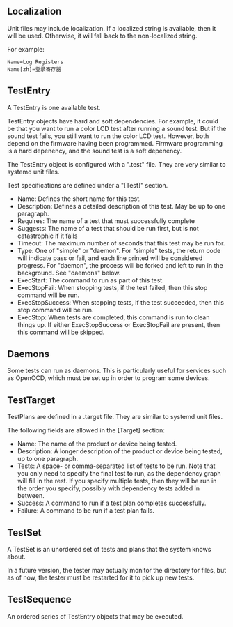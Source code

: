 Localization
------------

Unit files may include localization.  If a localized string is available, then it will be used.  Otherwise, it will fall back to the non-localized string.

For example:

    Name=Log Registers
    Name[zh]=登录寄存器

TestEntry
---------

A TestEntry is one available test.

TestEntry objects have hard and soft dependencies.  For example, it could be that you want to run a color LCD test after running a sound test.  But if the sound test fails, you still want to run the color LCD test.  However, both depend on the firmware having been programmed.  Firmware programming is a hard depenency, and the sound test is a soft depenency.

The TestEntry object is configured with a ".test" file.  They are very similar to systemd unit files.

Test specifications are defined under a "[Test]" section.
* Name: Defines the short name for this test.
* Description: Defines a detailed description of this test.  May be up to one paragraph.
* Requires: The name of a test that must successfully complete
* Suggests: The name of a test that should be run first, but is not catastrophic if it fails
* Timeout: The maximum number of seconds that this test may be run for.
* Type: One of "simple" or "daemon".  For "simple" tests, the return code will indicate pass or fail, and each line printed will be considered progress.  For "daemon", the process will be forked and left to run in the background.  See "daemons" below.
* ExecStart: The command to run as part of this test.
* ExecStopFail: When stopping tests, if the test failed, then this stop command will be run.
* ExecStopSuccess: When stopping tests, if the test succeeded, then this stop command will be run.
* ExecStop: When tests are completed, this command is run to clean things up.  If either ExecStopSuccess or ExecStopFail are present, then this command will be skipped.

Daemons
-------

Some tests can run as daemons.  This is particularly useful for services such as OpenOCD, which must be set up in order to program some devices.

TestTarget
--------

TestPlans are defined in a .target file.  They are similar to systemd unit files.

The following fields are allowed in the [Target] section:
* Name: The name of the product or device being tested.
* Description: A longer description of the product or device being tested, up to one paragraph.
* Tests: A space- or comma-separated list of tests to be run.  Note that you only need to specify the final test to run, as the dependency graph will fill in the rest.  If you specify multiple tests, then they will be run in the order you specify, possibly with dependency tests added in between.
* Success: A command to run if a test plan completes successfully.
* Failure: A command to be run if a test plan fails.

TestSet
-------

A TestSet is an unordered set of tests and plans that the system knows about.

In a future version, the tester may actually monitor the directory for files, but as of now, the tester must be restarted for it to pick up new tests.

TestSequence
------------

An ordered series of TestEntry objects that may be executed.